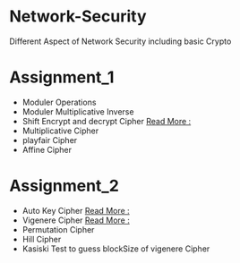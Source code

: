 # Network-Security
Different Aspect of Network Security including basic  Crypto 

# Assignment_1 
* Moduler Operations
* Moduler Multiplicative Inverse
* Shift Encrypt and decrypt Cipher [Read More :](http://www.codecops.in/2015/07/caesar-cipher.html)
* Multiplicative Cipher
* playfair Cipher
* Affine Cipher

# Assignment_2
* Auto Key Cipher [Read More :](http://www.codecops.in/2015/08/auto-key-cipher.html)
* Vigenere Cipher [Read More :](http://www.codecops.in/2015/08/vigenere-cipher.html) 
* Permutation Cipher
* Hill Cipher
* Kasiski Test to guess blockSize of vigenere Cipher

